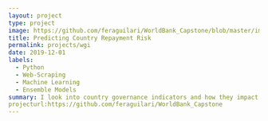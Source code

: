 ```yaml
---
layout: project
type: project
image: https://github.com/feraguilari/WorldBank_Capstone/blob/master/img/RegionalGrades.png
title: Predicting Country Repayment Risk
permalink: projects/wgi
date: 2019-12-01
labels:
  - Python
  - Web-Scraping
  - Machine Learning
  - Ensemble Models
summary: I look into country governance indicators and how they impact the country's risk of default as rated by independent sovereign debt credit agency's. The main question to be answered is, how are government indicators associated with risk of default?
projecturl:https://github.com/feraguilari/WorldBank_Capstone
---
```

